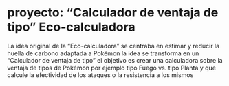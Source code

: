 # proyecto: “Calculador de ventaja de tipo” Eco-calculadora 
La idea original de la “Eco-calculadora” se centraba en estimar y reducir la huella de carbono
adaptada a Pokémon la idea se transforma en un “Calculador de ventaja de tipo”
el objetivo es crear una calculadora sobre la ventaja de tipos de Pokémon por ejemplo tipo Fuego vs. tipo Planta y que calcule la efectividad de los ataques o la resistencia a los mismos
